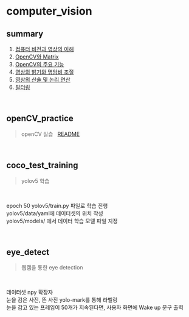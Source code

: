 # computer_vision

## summary
1. [컴퓨터 비전과 영상의 이해](https://blog.naver.com/60cogml/222911689905)
2. [OpenCV와 Matrix](https://blog.naver.com/60cogml/222912097249)
3. [OpenCV의 주요 기능](https://blog.naver.com/60cogml/222912358355)
4. [영상의 밝기와 명암비 조절](https://blog.naver.com/60cogml/222912697887)
5. [영상의 산술 및 논리 연산](https://blog.naver.com/60cogml/222912728552)
6. [필터링](https://blog.naver.com/60cogml/222913272892)

<br />

## openCV_practice 
> openCV 실습 &nbsp; [README](https://github.com/chaeheejo/computer_vision/blob/main/openCV_practice/README.md)

<br />

## coco_test_training
> yolov5 학습  

<br />

epoch 50
yolov5/train.py 파일로 학습 진행  
yolov5/data/yaml에 데이터셋의 위치 작성  
yolov5/models/ 에서 데이터 학습 모델 파일 지정

<br />

## eye_detect
> 웹캠을 통한 eye detection

<br />

데이터셋 npy 확장자  
눈을 감은 사진, 뜬 사진 yolo-mark를 통해 라벨링  
눈을 감고 있는 프레임이 50개가 지속된다면, 사용자 화면에 Wake up 문구 출력
